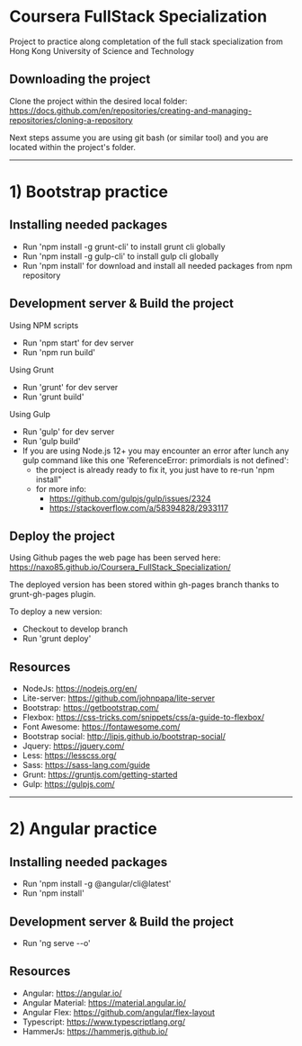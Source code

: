 # Coursera FullStack Specialization

Project to practice along completation of the full stack specialization from Hong Kong University of Science and Technology

## Downloading the project

Clone the project within the desired local folder: https://docs.github.com/en/repositories/creating-and-managing-repositories/cloning-a-repository 

Next steps assume you are using git bash (or similar tool) and you are located within the project's folder.

----------------------------------------------------------------------------------------------------------------------------------------------------

# 1) Bootstrap practice

## Installing needed packages

- Run 'npm install -g grunt-cli' to install grunt cli globally
- Run 'npm install -g gulp-cli' to install gulp cli globally
- Run 'npm install' for download and install all needed packages from npm repository

## Development server & Build the project

Using NPM scripts
- Run 'npm start' for dev server
- Run 'npm run build'

Using Grunt
- Run 'grunt' for dev server
- Run 'grunt build'

Using Gulp
- Run 'gulp' for dev server
- Run 'gulp build'
- If you are using Node.js 12+ you may encounter an error after lunch any gulp command like this one 'ReferenceError: primordials is not defined':
  - the project is already ready to fix it, you just have to re-run 'npm install"
  - for more info: 
    - https://github.com/gulpjs/gulp/issues/2324
    - https://stackoverflow.com/a/58394828/2933117

## Deploy the project

Using Github pages the web page has been served here: https://naxo85.github.io/Coursera_FullStack_Specialization/

The deployed version has been stored within gh-pages branch thanks to grunt-gh-pages plugin. 

To deploy a new version:
- Checkout to develop branch
- Run 'grunt deploy'


## Resources

- NodeJs:           https://nodejs.org/en/
- Lite-server:      https://github.com/johnpapa/lite-server
- Bootstrap:        https://getbootstrap.com/
- Flexbox:          https://css-tricks.com/snippets/css/a-guide-to-flexbox/
- Font Awesome:     https://fontawesome.com/
- Bootstrap social: http://lipis.github.io/bootstrap-social/
- Jquery:           https://jquery.com/
- Less:             https://lesscss.org/
- Sass:             https://sass-lang.com/guide
- Grunt:            https://gruntjs.com/getting-started
- Gulp:             https://gulpjs.com/

----------------------------------------------------------------------------------------------------------------------------------------------------

# 2) Angular practice

## Installing needed packages

- Run 'npm install -g @angular/cli@latest'
- Run 'npm install'

## Development server & Build the project

- Run 'ng serve --o'

## Resources

- Angular:            https://angular.io/
- Angular Material:   https://material.angular.io/
- Angular Flex:       https://github.com/angular/flex-layout
- Typescript:         https://www.typescriptlang.org/
- HammerJs:           https://hammerjs.github.io/
